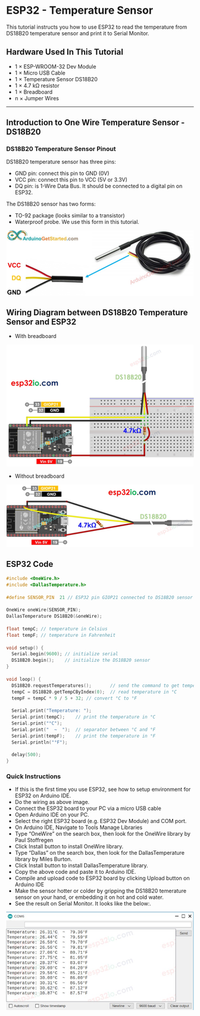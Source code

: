 # ESP32 - Temperature Sensor

This tutorial instructs you how to use ESP32 to read the temperature from DS18B20 temperature sensor and print it to Serial Monitor.

## Hardware Used In This Tutorial

  * 1	×	ESP-WROOM-32 Dev Module	
  * 1	×	Micro USB Cable	
  * 1	×	Temperature Sensor DS18B20	
  * 1	×	4.7 kΩ resistor	
  * 1	×	Breadboard	
  * n	×	Jumper Wires

---

## Introduction to One Wire Temperature Sensor - DS18B20


### DS18B20 Temperature Sensor Pinout

DS18B20 temperature sensor has three pins:

  * GND pin: connect this pin to GND (0V)
  * VCC pin: connect this pin to VCC (5V or 3.3V)
  * DQ pin: is 1-Wire Data Bus. It should be connected to a digital pin on ESP32.

The DS18B20 sensor has two forms:

  * TO-92 package (looks similar to a transistor)
  * Waterproof probe. We use this form in this tutorial.

![](figs/fig_1_1.jpg)

## Wiring Diagram between DS18B20 Temperature Sensor and ESP32

  * With breadboard

![](figs/fig_1_2.jpg)

  * Without breadboard

![](figs/fig_1_3.jpg)

## ESP32 Code

```c++
#include <OneWire.h>
#include <DallasTemperature.h>

#define SENSOR_PIN  21 // ESP32 pin GIOP21 connected to DS18B20 sensor's DQ pin

OneWire oneWire(SENSOR_PIN);
DallasTemperature DS18B20(&oneWire);

float tempC; // temperature in Celsius
float tempF; // temperature in Fahrenheit

void setup() {
  Serial.begin(9600); // initialize serial
  DS18B20.begin();    // initialize the DS18B20 sensor
}

void loop() {
  DS18B20.requestTemperatures();       // send the command to get temperatures
  tempC = DS18B20.getTempCByIndex(0);  // read temperature in °C
  tempF = tempC * 9 / 5 + 32; // convert °C to °F

  Serial.print("Temperature: ");
  Serial.print(tempC);    // print the temperature in °C
  Serial.print("°C");
  Serial.print("  ~  ");  // separator between °C and °F
  Serial.print(tempF);    // print the temperature in °F
  Serial.println("°F");

  delay(500);
}

```

### Quick Instructions

  * If this is the first time you use ESP32, see how to setup environment for ESP32 on Arduino IDE.
  * Do the wiring as above image.
  * Connect the ESP32 board to your PC via a micro USB cable
  * Open Arduino IDE on your PC.
  * Select the right ESP32 board (e.g. ESP32 Dev Module) and COM port.
  * On Arduino IDE, Navigate to Tools Manage Libraries
  * Type “OneWire” on the search box, then look for the OneWire library by Paul Stoffregen
  * Click Install button to install OneWire library.
  * Type “Dallas” on the search box, then look for the DallasTemperature library by Miles Burton.
  * Click Install button to install DallasTemperature library.
  * Copy the above code and paste it to Arduino IDE.
  * Compile and upload code to ESP32 board by clicking Upload button on Arduino IDE
  * Make the sensor hotter or colder by gripping the DS18B20 temerature sensor on your hand, or embedding it on hot and cold water.
  * See the result on Serial Monitor. It looks like the below:.

![](figs/fig_1_4.jpg)

